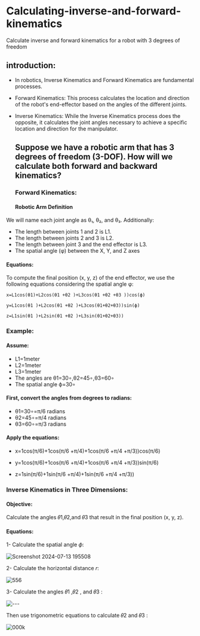 # Calculating-inverse-and-forward-kinematics
Calculate inverse and forward kinematics for a robot with 3 degrees of freedom

## introduction:
- In robotics, Inverse Kinematics and Forward Kinematics are fundamental processes.
- Forward Kinematics: This process calculates the location and direction of the robot's end-effector based on the angles of the different joints.
- Inverse Kinematics: While the Inverse Kinematics process does the opposite, it calculates the joint angles necessary to achieve a specific location and direction for the manipulator.

  ## Suppose we have a robotic arm that has 3 degrees of freedom (3-DOF). How will we calculate both forward and backward kinematics?

  ### Forward Kinematics:
  #### Robotic Arm Definition
 We will name each joint angle as θ₁, θ₂, and θ₃. Additionally:
  - The length between joints 1 and 2 is L1.
  - The length between joints 2 and 3 is L2.
  - The length between joint 3 and the end effector is L3.
  - The spatial angle (φ) between the X, Y, and Z axes

  #### Equations:
 To compute the final position (x, y, z) of the end effector, we use the following equations considering the spatial angle φ:
 ```
x=L1cos(θ1)+L2cos(θ1 +θ2 )+L3cos(θ1 +θ2 +θ3 ))cos(ϕ)

y=L1cos(θ1 )+L2cos(θ1 +θ2 )+L3cos(θ1+θ2+θ3))sin(ϕ)

z=L1sin(θ1 )+L2sin(θ1 +θ2 )+L3sin(θ1+θ2+θ3))
```
### Example:

#### Assume:
- L1=1meter
- L2=1meter
- L3=1meter
- The angles are θ1=30∘,θ2=45∘,θ3=60∘
- The spatial angle ϕ=30∘
  
#### First, convert the angles from degrees to radians:
- θ1=30∘=π/6 radians
- θ2=45∘=π/4 radians
- θ3=60∘=π/3 radians
  
#### Apply the equations:

- x=1cos(π/6)+1cos(π/6 +π/4)+1cos(π/6 +π/4 +π/3))cos(π/6)

- y=1cos(π/6)+1cos(π/6 +π/4)+1cos(π/6 +π/4 +π/3))sin(π/6)

- z=1sin(π/6)+1sin(π/6 +π/4)+1sin(π/6 +π/4 +π/3))

### Inverse Kinematics in Three Dimensions:
#### Objective:
Calculate the angles 𝜃1,𝜃2,and 𝜃3 that result in the final position (x, y, z).
#### Equations:

1- Calculate the spatial angle 𝜙:

![Screenshot 2024-07-13 195508](https://github.com/user-attachments/assets/ef22e58d-5c60-484c-9e5b-76f39eb84ef5)


2- Calculate the horizontal distance 𝑟:

![556](https://github.com/user-attachments/assets/47039242-a3e3-4ef3-9404-4110e9c2d324)

3- Calculate the angles 𝜃1 ,𝜃2 , and 𝜃3 :

![---](https://github.com/user-attachments/assets/f81a6a7c-81ee-4021-8f94-2f51d595705f)

Then use trigonometric equations to calculate 𝜃2 and 𝜃3 :

![000k](https://github.com/user-attachments/assets/b7fcf912-0db1-4346-b966-a3c0f2c27a63)


​



 
